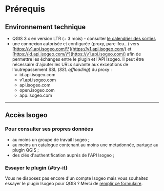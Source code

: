 # Pr&eacute;requis

## Environnement technique

* QGIS 3.x en version LTR (+ 3 mois) - consulter [le calendrier des sorties](https://www.qgis.org/fr/site/getinvolved/development/roadmap.html#release-schedule)
* une connexion autoris&eacute;e et configur&eacute;e (proxy, pare-feu...) vers [https://v1.api.isogeo.com/\*](https://v1.api.isogeo.com/) et [https://id.api.isogeo.com/\*](https://v1.api.isogeo.com/) afin de permettre les échanges entre le plugin et l'API Isogeo. Il peut être nécessaire d'ajouter les URLs suivante aux exceptions de l'outrepassement SSL (*SSL offloading*) du proxy :
  * id.api.isogeo.com
  * v1.api.isogeo.com
  * api.isogeo.com
  * open.isogeo.com
  * app.isogeo.com

___

## Accès Isogeo

### Pour consulter ses propres donn&eacute;es

* au moins un groupe de travail Isogeo ;
* au moins un catalogue contenant au moins une m&eacute;tadonn&eacute;e, partag&eacute; au plugin QGIS ;
* des cl&eacute;s d'authentification aupr&eacute;s de l'API Isogeo ;

### Essayer le plugin {#try-it}

Vous ne disposez pas encore d'un compte Isogeo mais vous souhaitez essayer le plugin Isogeo pour QGIS ? Merci de [remplir ce formulaire](https://pipedrivewebforms.com/form/73f6215ad660efcc946e1e6d9ff0f62a52944).
